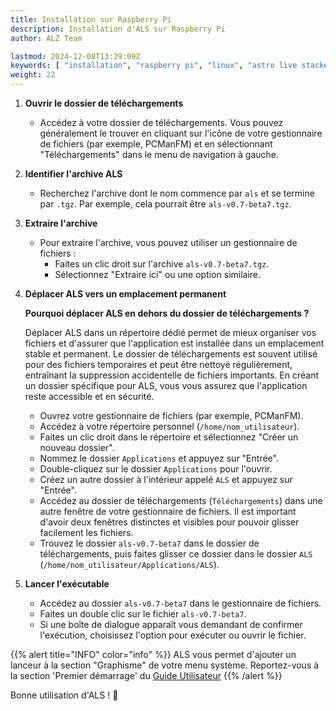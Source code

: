 ```yaml
---
title: Installation sur Raspberry Pi
description: Installation d'ALS sur Raspberry Pi
author: ALZ Team

lastmod: 2024-12-08T13:29:09Z
keywords: [ "installation", "raspberry pi", "linux", "astro live stacker", "guide" ]
weight: 22
---
```


1. **Ouvrir le dossier de téléchargements**
    - Accédez à votre dossier de téléchargements. Vous pouvez généralement le trouver en cliquant sur l'icône de votre
      gestionnaire de fichiers (par exemple, PCManFM) et en sélectionnant "Téléchargements" dans le menu de navigation à
      gauche.

2. **Identifier l'archive ALS**
    - Recherchez l'archive dont le nom commence par `als` et se termine par `.tgz`. Par exemple, cela pourrait être
      `als-v0.7-beta7.tgz`.

3. **Extraire l'archive**
    - Pour extraire l'archive, vous pouvez utiliser un gestionnaire de fichiers :
        - Faites un clic droit sur l'archive `als-v0.7-beta7.tgz`.
        - Sélectionnez "Extraire ici" ou une option similaire.

4. **Déplacer ALS vers un emplacement permanent**

   **Pourquoi déplacer ALS en dehors du dossier de téléchargements ?**

   Déplacer ALS dans un répertoire dédié permet de mieux organiser vos fichiers et d'assurer que l'application est
   installée dans un emplacement stable et permanent. Le dossier de téléchargements est souvent utilisé pour des
   fichiers temporaires et peut être nettoyé régulièrement, entraînant la suppression accidentelle de fichiers
   importants. En créant un dossier spécifique pour ALS, vous vous assurez que l'application reste accessible et en
   sécurité.

    - Ouvrez votre gestionnaire de fichiers (par exemple, PCManFM).
    - Accédez à votre répertoire personnel (`/home/nom_utilisateur`).
    - Faites un clic droit dans le répertoire et sélectionnez "Créer un nouveau dossier".
    - Nommez le dossier `Applications` et appuyez sur "Entrée".
    - Double-cliquez sur le dossier `Applications` pour l'ouvrir.
    - Créez un autre dossier à l'intérieur appelé `ALS` et appuyez sur "Entrée".
    - Accédez au dossier de téléchargements (`Téléchargements`) dans une autre fenêtre de votre gestionnaire de
      fichiers. Il est important d'avoir deux fenêtres distinctes et visibles pour pouvoir glisser facilement les
      fichiers.
    - Trouvez le dossier `als-v0.7-beta7` dans le dossier de téléchargements, puis faites glisser ce dossier dans le
      dossier `ALS` (`/home/nom_utilisateur/Applications/ALS`).

5. **Lancer l'exécutable**
    - Accédez au dossier `als-v0.7-beta7` dans le gestionnaire de fichiers.
    - Faites un double clic sur le fichier `als-v0.7-beta7`.
    - Si une boîte de dialogue apparaît vous demandant de confirmer l'exécution, choisissez l'option pour exécuter ou
      ouvrir le fichier.


{{% alert title="INFO" color="info" %}}
ALS vous permet d'ajouter un lanceur à la section "Graphisme" de votre menu système. Reportez-vous à la section 
'Premier démarrage' du [Guide Utilisateur](/fr/docs/v0.7/user-guide/)
{{% /alert %}}

Bonne utilisation d'ALS ! 🔭
